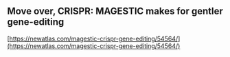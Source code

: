 ## Move over, CRISPR: MAGESTIC makes for gentler gene-editing
  
  [https://newatlas.com/magestic-crispr-gene-editing/54564/](https://newatlas.com/magestic-crispr-gene-editing/54564/)